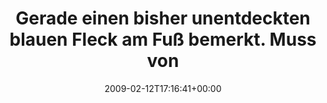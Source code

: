 ---
retweeted: false
source: <a href="http://twitter.com" rel="nofollow">Twitter Web Client</a>
entities:
  hashtags:
  - text: riseagainst
    indices:
    - '76'
    - '88'
  symbols: []
  user_mentions: []
  urls: []
display_text_range:
- '0'
- '97'
favorite_count: '0'
id_str: '1203302528'
truncated: false
retweet_count: '0'
id: '1203302528'
created_at: Thu Feb 12 17:16:41 +0000 2009
favorited: false
full_text: 'Gerade einen bisher unentdeckten blauen Fleck am Fuß bemerkt. Muss von
  wohl #riseagainst stammen.'
lang: de
tags:
- riseagainst
- pesos/twitter
date: '2009-02-12T17:16:41+00:00'
src: https://twitter.com/bascht/status/1203302528
original_url: https://twitter.com/bascht/status/1203302528
type: twitter_tweet
text: 'Gerade einen bisher unentdeckten blauen Fleck am Fuß bemerkt. Muss von wohl
  #riseagainst stammen.'
title: 'Gerade einen bisher unentdeckten blauen Fleck am Fuß bemerkt. Muss von '

---